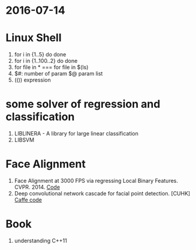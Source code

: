 2016-07-14
==========
# Linux Shell
1. for i in {1..5} do done
2. for i in {1..100..2} do done
3. for file in *   ===   for file in $(ls)
4. $#: number of param $@ param list
5. (()) expression

# some solver of regression and classification 
1. LIBLINERA - A library for large linear classification
2. LIBSVM


# Face Alignment
1. Face Alignment at 3000 FPS via regressing Local Binary Features. CVPR. 2014.
  [Code](https://github.com/freesouls/face-alignment-at-3000fps)
2. Deep convolutional network cascade for facial point detection. [CUHK] [Caffe code](https://github.com/luoyetx/deep-landmark)

# Book
1. understanding C++11
